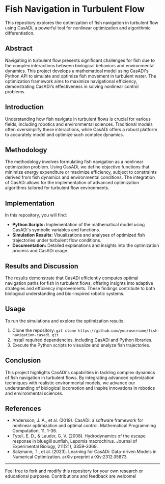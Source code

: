 # Fish Navigation in Turbulent Flow

This repository explores the optimization of fish navigation in turbulent flow using CasADi, a powerful tool for nonlinear optimization and algorithmic differentiation.

## Abstract

Navigating in turbulent flow presents significant challenges for fish due to the complex interactions between biological behaviors and environmental dynamics. This project develops a mathematical model using CasADi's Python API to simulate and optimize fish movement in turbulent water. The optimization framework aims to maximize navigational efficiency, demonstrating CasADi's effectiveness in solving nonlinear control problems.

## Introduction

Understanding how fish navigate in turbulent flows is crucial for various fields, including robotics and environmental sciences. Traditional models often oversimplify these interactions, while CasADi offers a robust platform to accurately model and optimize such complex dynamics.

## Methodology

The methodology involves formulating fish navigation as a nonlinear optimization problem. Using CasADi, we define objective functions that minimize energy expenditure or maximize efficiency, subject to constraints derived from fish dynamics and environmental conditions. The integration of CasADi allows for the implementation of advanced optimization algorithms tailored for turbulent flow environments.

## Implementation

In this repository, you will find:
- **Python Scripts:** Implementation of the mathematical model using CasADi's symbolic variables and functions.
- **Simulation Results:** Visualizations and analyses of optimized fish trajectories under turbulent flow conditions.
- **Documentation:** Detailed explanations and insights into the optimization process and CasADi usage.

## Results and Discussion

The results demonstrate that CasADi efficiently computes optimal navigation paths for fish in turbulent flows, offering insights into adaptive strategies and efficiency improvements. These findings contribute to both biological understanding and bio-inspired robotic systems.

## Usage

To run the simulations and explore the optimization results:
1. Clone the repository: `git clone https://github.com/yourusername/fish-navigation-casadi.git`
2. Install required dependencies, including CasADi and Python libraries.
3. Execute the Python scripts to visualize and analyze fish trajectories.

## Conclusion

This project highlights CasADi's capabilities in tackling complex dynamics of fish navigation in turbulent flows. By integrating advanced optimization techniques with realistic environmental models, we advance our understanding of biological locomotion and inspire innovations in robotics and environmental sciences.

## References

- Andersson, J. A., et al. (2019). CasADi: a software framework for nonlinear optimization and optimal control. Mathematical Programming Computation, 11, 1-36.
- Tytell, E. D., & Lauder, G. V. (2008). Hydrodynamics of the escape response in bluegill sunfish, Lepomis macrochirus. Journal of Experimental Biology, 211(21), 3359-3369.
- Salzmann, T., et al. (2023). Learning for CasADi: Data-driven Models in Numerical Optimization. arXiv preprint arXiv:2312.05873.

---

Feel free to fork and modify this repository for your own research or educational purposes. Contributions and feedback are welcome!
